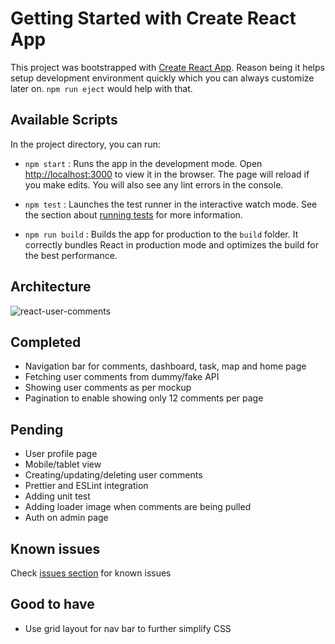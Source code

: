 # Getting Started with Create React App

This project was bootstrapped with [Create React App](https://github.com/facebook/create-react-app). Reason being it helps setup development environment quickly which you can always customize later on. `npm run eject` would help with that. 

## Available Scripts

In the project directory, you can run:

- `npm start` : Runs the app in the development mode. Open [http://localhost:3000](http://localhost:3000) to view it in the browser. The page will reload if you make edits. You will also see any lint errors in the console.

- `npm test` : Launches the test runner in the interactive watch mode. See the section about [running tests](https://facebook.github.io/create-react-app/docs/running-tests) for more information.

- `npm run build` : Builds the app for production to the `build` folder. It correctly bundles React in production mode and optimizes the build for the best performance.


## Architecture
![react-user-comments](https://user-images.githubusercontent.com/27358464/111080308-2d35eb00-84fe-11eb-83b9-0416d39848a4.png)

## Completed
- Navigation bar for comments, dashboard, task, map and home page
- Fetching user comments from dummy/fake API
- Showing user comments as per mockup
- Pagination to enable showing only 12 comments per page

## Pending
- User profile page
- Mobile/tablet view
- Creating/updating/deleting user comments
- Prettier and ESLint integration
- Adding unit test
- Adding loader image when comments are being pulled
- Auth on admin page

## Known issues
Check [issues section](https://github.com/pratiksha-chaudhary/react-user-comments/issues) for known issues

## Good to have
- Use grid layout for nav bar to further simplify CSS
